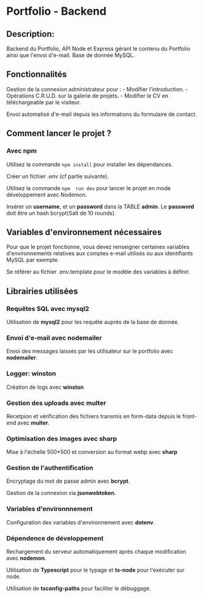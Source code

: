 # Portfolio - Backend

## Description:

Backend du Portfolio, API Node et Express gérant le contenu du Portfolio ainsi que l'envoi d'e-mail. Base de donnée MySQL.

## Fonctionnalités

Gestion de la connexion administrateur pour : - Modifier l'introduction. - Opérations C.R.U.D. sur la galerie de projets. - Modifier le CV en téléchargeable par le visiteur.

Envoi automatisé d'e-mail depuis les informations du formulaire de contact.

## Comment lancer le projet ?

### Avec npm

Utilisez la commande `npm install` pour installer les dépendances.

Créer un fichier .env (cf partie suivante).

Utilisez la commande `npm  run dev` pour lancer le projet en mode développement avec Nodemon.

Insérer un **username**, et un **password** dans la TABLE **admin**. Le **password** doit être un hash bcrypt(Salt de 10 rounds).

## Variables d'environnement nécessaires

Pour que le projet fonctionne, vous devez renseigner certaines variables d'environnements relatives aux comptes e-mail utilisés ou aux identifiants MySQL par exemple.

Se référer au fichier .env.template pour le modèle des variables à définir.

## Librairies utilisées

### Requêtes SQL avec mysql2

Utilisation de **mysql2** pour les requête auprès de la base de donnée.

### Envoi d'e-mail avec nodemailer

Envoi des messages laissés par les utilisateur sur le portfolio avec **nodemailer**.

### Logger: winston

Création de logs avec **winston**

### Gestion des uploads avec multer

Recetpion et vérification des fichiers transmis en form-data depuis le front-end avec **multer**.

### Optimisation des images avec sharp

Mise à l'échelle 500\*500 et conversion au format webp avec **sharp**

### Gestion de l'authentification

Encryptage du mot de passe admin avec **bcrypt**.

Gestion de la connexion via **jsonwebtoken**.

### Variables d'environnnement

Configuration des variables d'environnement avec **dotenv**.

### Dépendence de développement

Rechargement du serveur automatiquement après chaque modification avec **nodemon**.

Utilisation de **Typescript** pour le typage et **ts-node** pour l'exécuter sur node.

Utilisation de **tsconfig-paths** pour faciliter le débuggage.
